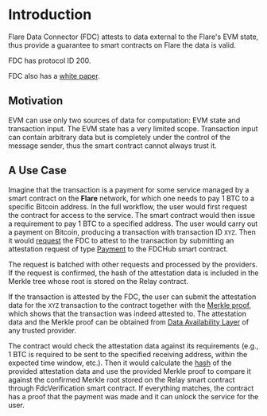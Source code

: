 # Introduction

Flare Data Connector (FDC) attests to data external to the Flare's EVM state, thus provide a guarantee to smart contracts on Flare the data is valid.

FDC has protocol ID 200.

FDC also has a [white paper](https://flare.network/wp-content/uploads/FDC_WP_14012025.pdf).

## Motivation

EVM can use only two sources of data for computation: EVM state and transaction input. The EVM state has a very limited scope.
Transaction input can contain arbitrary data but is completely under the control of the message sender, thus the smart contract cannot always trust it.

## A Use Case

Imagine that the transaction is a payment for some service managed by a smart contract on the **Flare** network, for which one needs to pay 1 BTC to a specific Bitcoin address.
In the full workflow, the user would first request the contract for access to the service.
The smart contract would then issue a requirement to pay 1 BTC to a specified address.
The user would carry out a payment on Bitcoin, producing a transaction with transaction ID `XYZ`.
Then it would [request](./MakingRequest.md) the FDC to attest to the transaction by submitting an attestation request of type [Payment](./AttestationTypes/Payment.md) to the FDCHub smart contract.

The request is batched with other requests and processed by the providers.
If the request is confirmed, the hash of the attestation data is included in the Merkle tree whose root is stored on the Relay contract.

If the transaction is attested by the FDC, the user can submit the attestation data for the `XYZ` transaction to the contract together with the [Merkle proof](../FSP/MerkleTree.md#merkle-proof), which shows that the transaction was indeed attested to.
The attestation data and the Merkle proof can be obtained from [Data Availability Layer](../FSP/DataAvailability.md) of any trusted provider.

The contract would check the attestation data against its requirements (e.g., 1 BTC is required to be sent to the specified receiving address, within the expected time window, etc.).
Then it would calculate the [hash](AttesationType.md#attestation-hash) of the provided attestation data and use the provided Merkle proof to compare it against the confirmed Merkle root stored on the Relay smart contract through FdcVerification smart contract.
If everything matches, the contract has a proof that the payment was made and it can unlock the service for the user.
